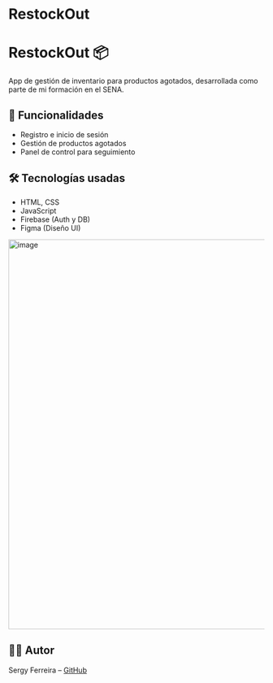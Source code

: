 # RestockOut
# RestockOut 📦

App de gestión de inventario para productos agotados, desarrollada como parte de mi formación en el SENA.

## 🚀 Funcionalidades

- Registro e inicio de sesión
- Gestión de productos agotados
- Panel de control para seguimiento

## 🛠️ Tecnologías usadas

- HTML, CSS
- JavaScript
- Firebase (Auth y DB)
- Figma (Diseño UI)

<img width="1366" height="768" alt="image" src="https://github.com/user-attachments/assets/31c7d387-cda5-481f-a751-2c590bb01b18" />


## 👨‍💻 Autor

Sergy Ferreira – [GitHub](https://github.com/Sergy-octane)

